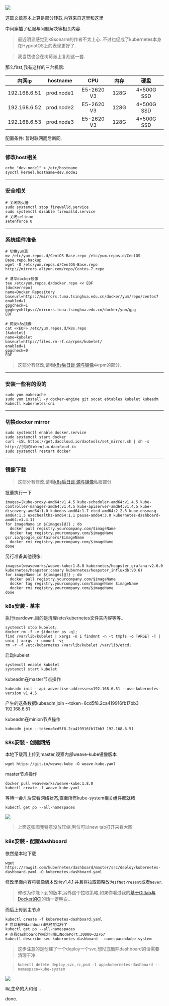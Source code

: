 ![](https://o4dyfn0ef.qnssl.com/image/2016-09-29-Screen%20Shot%202016-09-29%20at%2012.26.11.png?imageView2/2/h/200) 

这篇文章基本上算是部分转载,内容来自[这里](https://mritd.me/2016/10/29/set-up-kubernetes-cluster-by-kubeadm/)和[这里](http://www.xf80.com/2016/10/31/kubernetes-update-1.4.5) 

中间穿插了私服与问题解决等相关内容. 

> 最近明显感觉到k8sonarm的作者不太上心..不过也促成了kubernetes本身在HypriotOS上的表现更好了. 

> 我当然也会在树莓派上复刻这一套. 

那么first,我有这样的三台机器: 

| 内网ip |  hostname | CPU | 内存 | 硬盘 |
| :-----: |:--------:| :-----:|:--------:| :-----:|
| 192.168.6.51 | prod.node1 | E5-2620 V3 | 128G | 4*500G SSD |
| 192.168.6.52 | prod.node2 | E5-2620 V3 | 128G | 4*500G SSD |
| 192.168.6.53 | prod.node3 | E5-2620 V3 | 128G | 4*500G SSD |

配置条件: 暂时联网而后断网. 

- - - - -- 

### 修改host相关 

```shell
echo "dev.node1" > /etc/hostname
sysctl kernel.hostname=dev.node1
```

- - - - -- 

### 安全相关 

```shell 
# 关闭防火墙
sudo systemctl stop firewalld.service
sudo systemctl disable firewalld.service
# 关闭selinux
setenforce 0
```

- - - - -- 

### 系统组件准备 

```shell
# 切换yum源
mv /etc/yum.repos.d/CentOS-Base.repo /etc/yum.repos.d/CentOS-Base.repo.backup
wget -O /etc/yum.repos.d/CentOS-Base.repo http://mirrors.aliyun.com/repo/Centos-7.repo

# 清华docker镜像 
tee /etc/yum.repos.d/docker.repo << EOF
[dockerrepo]
name=Docker Repository
baseurl=https://mirrors.tuna.tsinghua.edu.cn/docker/yum/repo/centos7
enabled=1
gpgcheck=1
gpgkey=https://mirrors.tuna.tsinghua.edu.cn/docker/yum/gpg
EOF

# 网友k8s镜像 
cat <<EOF> /etc/yum.repos.d/k8s.repo
[kubelet]
name=kubelet
baseurl=http://files.rm-rf.ca/rpms/kubelet/
enabled=1
gpgcheck=0
EOF
```

> 这部分有修改,请看[k8s后日谈 源与镜像](http://www.slahser.com/2016/11/17/K8s后日谈-源与镜像/)中rpm的部分. 

- - - - -- 

### 安装一些有的没的 

```shell
sudo yum makecache
sudo yum install -y docker-engine git socat ebtables kubelet kubeadm kubectl kubernetes-cni 
```

- - - - -- 

### 切换docker mirror 

```shell
sudo systemctl enable docker.service
sudo systemctl start docker
curl -sSL https://get.daocloud.io/daotools/set_mirror.sh | sh -s http://[你的token].m.daocloud.io
sudo systemctl restart docker
```

- - - - -- 

### 镜像下载 

> 这部分有修改,请看[k8s后日谈 源与镜像](http://www.slahser.com/2016/11/17/K8s后日谈-源与镜像/)私服部分 

批量执行一下

```shell
images=(kube-proxy-amd64:v1.4.5 kube-scheduler-amd64:v1.4.5 kube-controller-manager-amd64:v1.4.5 kube-apiserver-amd64:v1.4.5 kube-discovery-amd64:1.0 kubedns-amd64:1.7 etcd-amd64:2.2.5 kube-dnsmasq-amd64:1.3 exechealthz-amd64:1.1 pause-amd64:3.0 kubernetes-dashboard-amd64:v1.4.1)
for imageName in ${images[@]} ; do
  docker pull registry.yourcompany.com/$imageName
  docker tag registry.yourcompany.com/$imageName gcr.io/google_containers/$imageName
  docker rmi registry.yourcompany.com/$imageName
done
``` 

另行准备其他镜像: 

```shell
images=(weaveworks/weave-kube:1.8.0 kubernetes/heapster_grafana:v2.6.0 kubernetes/heapster:canary kubernetes/heapster_influxdb:v0.6)
for imageName in ${images[@]} ; do
  docker pull registry.yourcompany.com/$imageName
  docker tag registry.yourcompany.com/$imageName $imageName
  docker rmi registry.yourcompany.com/$imageName
done
``` 


### k8s安装 - 基本 

执行teardown,目的是清理/etc/kubernetes文件夹内容等等.. 

```shell
systemctl stop kubelet;
docker rm -f -v $(docker ps -q);
find /var/lib/kubelet | xargs -n 1 findmnt -n -t tmpfs -o TARGET -T | uniq | xargs -r umount -v;
rm -r -f /etc/kubernetes /var/lib/kubelet /var/lib/etcd;
``` 

启动kubelet 

```shell 
systemctl enable kubelet
systemctl start kubelet
``` 

kubeadm在master节点操作 

`kubeadm init --api-advertise-addresses=192.168.6.51 --use-kubernetes-version v1.4.5`

产生的这条数据kubeadm join --token=6cd5f8.2ca419916fb17bb3 192.168.6.51

kubeadm在minion节点操作

`kubeadm join --token=6cd5f8.2ca419916fb17bb3 192.168.6.51`


### k8s安装 - 创建网络 

本地下载再上传到master,观察内部weave-kube镜像版本 

`wget https://git.io/weave-kube -O weave-kube.yaml`

master节点操作

```
docker pull weaveworks/weave-kube:1.8.0
kubectl create -f weave-kube.yaml
```

等待一会儿后查看网络状态,直至所有kube-system相关组件都就绪

`kubectl get po --all-namespaces`

![](https://o4dyfn0ef.qnssl.com/image/2016-11-10-Screen%20Shot%202016-11-10%20at%2018.52.28.png) 

> 上面这张图我特意没放压缩,列位可以new tab打开来看大图 

### k8s安装 - 配置dashboard

依然是本地下载

`wget https://rawgit.com/kubernetes/dashboard/master/src/deploy/kubernetes-dashboard.yaml -O kubernetes-dashboard.yaml`

修改里面内容将镜像版本改为v1.4.1 并且将拉取策略改为`IfNotPresent`或者`Never`. 

> 修改为你能下到的版本,另外这个拉取策略,如果你看过我的[基于Gitlab与Docker的CI](http://www.slahser.com/2016/09/07/基于Gitlab与Docker的CI/)的话一定明白...  

而后上传到主节点

```shell 
kubectl create -f kubernetes-dashboard.yaml
# 可以看到dashboard已经在运行了
kubectl get po --all-namespaces
# 查看dashboard外网访问端口NodePort,30000–32767
kubectl describe svc kubernetes-dashboard --namespace=kube-system
``` 

> 这步注意的是创建了一个deploy一个svc,想彻底删除dashboard的话需要清理干净.  

> `kubectl delete deploy,svc,rc,pod -l app=kubernetes-dashboard --namespace=kube-system`

![](https://o4dyfn0ef.qnssl.com/image/2016-11-10-Screen%20Shot%202016-11-10%20at%2019.04.35.png?imageView2/2/h/400) 

啊,生命的大和谐... 

done. 

